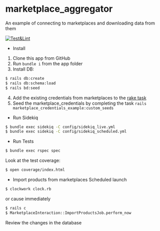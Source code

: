 # marketplace_aggregator
An example of connecting to marketplaces and downloading data from them

[![Test&Lint](https://github.com/rubygitflow/marketplace_aggregator/actions/workflows/rubyonrails.yml/badge.svg)](https://github.com/rubygitflow/marketplace_aggregator/actions)

* Install
1. Clone this app from GitHub
2. Run `bundle i` from the app folder
3. Install DB:
```bash
$ rails db:create
$ rails db:schema:load
$ rails bd:seed
```
4. Add the existing credentials from marketplaces to the [rake task](https://github.com/rubygitflow/mea_publisher/tree/master/lib/tasks/marketplace_credentials_example.rake)
5. Seed the marketplace_credentials by completing the task `rails marketplace_credentials_example:custom_seeds`

* Run Sidekiq
```bash
$ bundle exec sidekiq -C config/sidekiq_live.yml
$ bundle exec sidekiq -C config/sidekiq_scheduled.yml
```

* Run Tests
```bash
$ bundle exec rspec spec
```

Look at the test coverage:
```bash
$ open coverage/index.html
```

* Import products from marketplaces
Scheduled launch
```bash
$ clockwork clock.rb
```
or cause immediately
```bash
$ rails c
$ MarketplaceInteraction::ImportProductsJob.perform_now
```
Review the changes in the database
